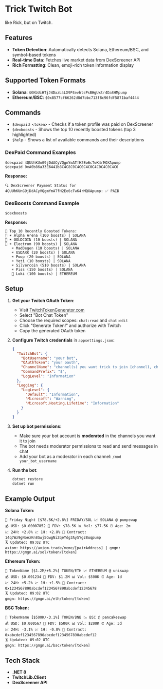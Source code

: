 # Trick Twitch Bot

like Rick, but on Twitch.

## Features

- **Token Detection**: Automatically detects Solana, Ethereum/BSC, and symbol-based tokens
- **Real-time Data**: Fetches live market data from DexScreener API
- **Rich Formatting**: Clean, emoji-rich token information display

## Supported Token Formats

- **Solana**: `$GKbUiHTjJ4DxzL4LX9P4evhtsPsBHgUxtr4Da8HMpump`
- **Ethereum/BSC**: `$0x8577cf66262d8d7bbc713f8c96fdf5871baf4444`

## Commands
- `$dexpaid <token>` - Checks if a token profile was paid on DexScreener
- `$dexboosts` - Shows the top 10 recently boosted tokens (top 3 highlighted)
- `$help` - Shows a list of available commands and their descriptions

### DexPaid Command Examples

```
$dexpaid 4QUUhKUnG9jDdACyVQgmYmATfH2Eo6cTwK4rMQXApump
$dexpaid 0xA0b86a33E6441b8C4C8C0C4C0C4C0C4C0C4C0C4C0
```

**Response:**
```
🔍 DexScreener Payment Status for 4QUUhKUnG9jDdACyVQgmYmATfH2Eo6cTwK4rMQXApump: ✅ PAID
```

### DexBoosts Command Example

```
$dexboosts
```

**Response:**
```
🚀 Top 10 Recently Boosted Tokens:
🥇 ☀️ Alpha Arena (100 boosts) | SOLANA
🥇 ☀️ GOLDCOIN (10 boosts) | SOLANA  
🥇 ☀️ Electrum (90 boosts) | SOLANA
   ☀️ MadDegen (10 boosts) | SOLANA
   ☀️ USDARK (20 boosts) | SOLANA
   ☀️ Poop (20 boosts) | SOLANA
   ☀️ Yeti (10 boosts) | SOLANA
   ☀️ Silvercoin (510 boosts) | SOLANA
   ☀️ Piss (150 boosts) | SOLANA
   🔷 Loki (100 boosts) | ETHEREUM
```

## Setup

1. **Get your Twitch OAuth Token**:
   - Visit [TwitchTokenGenerator.com](https://twitchtokengenerator.com/)
   - Select "Bot Chat Token" 
   - Choose the required scopes: `chat:read` and `chat:edit`
   - Click "Generate Token!" and authorize with Twitch
   - Copy the generated OAuth token

2. **Configure Twitch credentials** in `appsettings.json`:
   ```json
   {
     "TwitchBot": {
       "BotUsername": "your bot",
       "OAuthToken": "your oauth",
       "ChannelName": "channel(s) you want trick to join [channel1, channel2]",
       "CommandPrefix": "$",
       "LogLevel": "Information"
     },
     "Logging": {
       "LogLevel": {
         "Default": "Information",
         "Microsoft": "Warning",
         "Microsoft.Hosting.Lifetime": "Information"
       }
     }
   }
   ```

3. **Set up bot permissions**:
   - Make sure your bot account is **moderated** in the channels you want it to join
   - The bot needs moderator permissions to read and send messages in chat
   - Add your bot as a moderator in each channel: `/mod your_bot_username`

4. **Run the bot**:
   ```bash
   dotnet restore
   dotnet run
   ```

## Example Output

**Solana Token:**
```
🚀 Friday Night [$78.5K/+2.8%] FRIDAY/SOL 📈 SOLANA @ pumpswap 
💰 USD: $0.00007852 💎 FDV: $78.5K 📊 Vol: $77.5K ⏰ Age: 2m 
📈 24H: +2.8% 📈 1H: +2.8% 🔗 Contract: 14q7Wz9gNoezKn8Gwj5GwgNiZqeYdg3AySYgz8uqpump 
🗓️ Updated: 09:02 UTC 
axiom: https://axiom.trade/meme/[pairAddress] | gmgn: https://gmgn.ai/sol/token/[token]
```

**Ethereum Token:**
```
🚀 TokenName [$1.2M/+5.2%] TOKEN/ETH 📈 ETHEREUM @ uniswap 
💰 USD: $0.001234 💎 FDV: $1.2M 📊 Vol: $500K ⏰ Age: 1d 
📈 24H: +5.2% 📈 1H: +1.5% 🔗 Contract: 0x1234567890abcdef1234567890abcdef12345678 
🗓️ Updated: 09:02 UTC 
gmgn: https://gmgn.ai/eth/token/[token]
```

**BSC Token:**
```
🚀 TokenName [$500K/-3.1%] TOKEN/BNB 📉 BSC @ pancakeswap 
💰 USD: $0.000567 💎 FDV: $500K 📊 Vol: $200K ⏰ Age: 3d 
📈 24H: -3.1% 📈 1H: -0.8% 🔗 Contract: 0xabcdef1234567890abcdef1234567890abcdef12 
🗓️ Updated: 09:02 UTC 
gmgn: https://gmgn.ai/bsc/token/[token]
```

## Tech Stack

- **.NET 8**
- **TwitchLib.Client**
- **DexScreener API**




